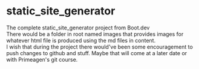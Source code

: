 # static_site_generator
The complete static_site_generator project from Boot.dev  
There would be a folder in root named images that provides images for whatever html file is produced using the md files in content.  
I wish that during the project there would've been some encouragement to push changes to github and stuff. Maybe that will come at a later date or with Primeagen's git course.  
